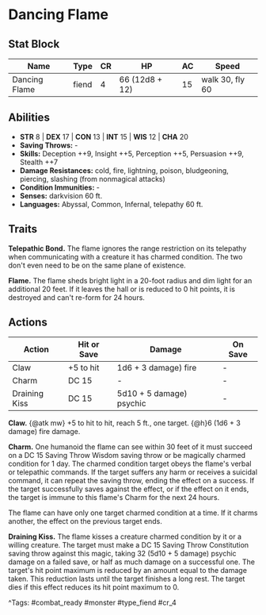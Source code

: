 # Dancing Flame

## Stat Block

| Name | Type | CR | HP | AC | Speed |
|------|------|----|----|----|-------|
| Dancing Flame | fiend | 4 | 66 (12d8 + 12) | 15 | walk 30, fly 60 |

## Abilities

- **STR** 8 | **DEX** 17 | **CON** 13 | **INT** 15 | **WIS** 12 | **CHA** 20
- **Saving Throws:** -  
- **Skills:** Deception ++9, Insight ++5, Perception ++5, Persuasion ++9, Stealth ++7  
- **Damage Resistances:** cold, fire, lightning, poison, bludgeoning, piercing, slashing (from nonmagical attacks)  
- **Condition Immunities:** -  
- **Senses:** darkvision 60 ft.  
- **Languages:** Abyssal, Common, Infernal, telepathy 60 ft.

## Traits

**Telepathic Bond.** The flame ignores the range restriction on its telepathy when communicating with a creature it has charmed condition. The two don't even need to be on the same plane of existence.

**Flame.** The flame sheds bright light in a 20-foot radius and dim light for an additional 20 feet. If it leaves the hall or is reduced to 0 hit points, it is destroyed and can't re-form for 24 hours.


## Actions

| Action | Hit or Save | Damage | On Save |
|--------|--------------|--------|----------|
| Claw | +5 to hit | 1d6 + 3 damage) fire | - |
| Charm | DC 15 | - | - |
| Draining Kiss | DC 15 | 5d10 + 5 damage) psychic | - |

**Claw.** {@atk mw} +5 to hit to hit, reach 5 ft., one target. {@h}6 (1d6 + 3 damage) fire damage.

**Charm.** One humanoid the flame can see within 30 feet of it must succeed on a DC 15 Saving Throw Wisdom saving throw or be magically charmed condition for 1 day. The charmed condition target obeys the flame's verbal or telepathic commands. If the target suffers any harm or receives a suicidal command, it can repeat the saving throw, ending the effect on a success. If the target successfully saves against the effect, or if the effect on it ends, the target is immune to this flame's Charm for the next 24 hours.

The flame can have only one target charmed condition at a time. If it charms another, the effect on the previous target ends.

**Draining Kiss.** The flame kisses a creature charmed condition by it or a willing creature. The target must make a DC 15 Saving Throw Constitution saving throw against this magic, taking 32 (5d10 + 5 damage) psychic damage on a failed save, or half as much damage on a successful one. The target's hit point maximum is reduced by an amount equal to the damage taken. This reduction lasts until the target finishes a long rest. The target dies if this effect reduces its hit point maximum to 0.


^Tags: #combat_ready #monster #type_fiend #cr_4